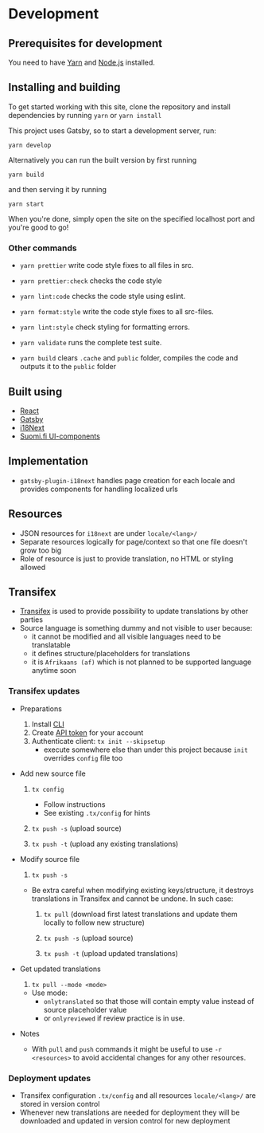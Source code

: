 # Development

## Prerequisites for development

You need to have [Yarn](https://yarnpkg.com/lang/en/) and [Node.js](https://nodejs.org) installed.

## Installing and building

To get started working with this site, clone the repository and install dependencies by running ```yarn``` or ```yarn install```

This project uses Gatsby, so to start a development server, run:

```
yarn develop
```

Alternatively you can run the built version by first running

```
yarn build
```

and then serving it by running

```
yarn start
```

When you're done, simply open the site on the specified localhost port and you're good to go!

### Other commands

* `yarn prettier` write code style fixes to all files in src.

* `yarn prettier:check` checks the code style

* `yarn lint:code` checks the code style using eslint.

* `yarn format:style` write the code style fixes to all src-files.

* `yarn lint:style` check styling for formatting errors.

* `yarn validate` runs the complete test suite.

* `yarn build` clears `.cache` and `public` folder, compiles the code and outputs it to the `public` folder

## Built using

* [React](https://reactjs.org/)
* [Gatsby](https://www.gatsbyjs.org/)
* [i18Next](https://www.i18next.com/)
* [Suomi.fi UI-components](https://github.com/vrk-kpa/suomifi-ui-components)

## Implementation

- `gatsby-plugin-i18next` handles page creation for each locale and provides components for handling localized urls

## Resources

- JSON resources for `i18next` are under `locale/<lang>/`
- Separate resources logically for page/context so that one file doesn't grow too big
- Role of resource is just to provide translation, no HTML or styling allowed

## Transifex

- [Transifex](https://www.transifex.com/) is used to provide possibility to update translations by other parties
- Source language is something dummy and not visible to user because:
  - it cannot be modified and all visible languages need to be translatable
  - it defines structure/placeholders for translations
  - it is `Afrikaans (af)` which is not planned to be supported language anytime soon

### Transifex updates

- Preparations

  1. Install [CLI](https://docs.transifex.com/client)
  1. Create [API token](https://www.transifex.com/user/settings/api/) for your account
  1. Authenticate client: `tx init --skipsetup`
     - execute somewhere else than under this project because `init` overrides `config` file too

- Add new source file

  1. `tx config`

     - Follow instructions
     - See existing `.tx/config` for hints

  1. `tx push -s` (upload source)

  1. `tx push -t` (upload any existing translations)

- Modify source file

  1. `tx push -s`

  - Be extra careful when modifying existing keys/structure, it destroys translations in Transifex and cannot be undone.
    In such case:

    1. `tx pull` (download first latest translations and update them locally to follow new structure)

    1. `tx push -s` (upload source)

    1. `tx push -t` (upload updated translations)

- Get updated translations

  1. `tx pull --mode <mode>`

  - Use mode:
    - `onlytranslated` so that those will contain empty value instead of source placeholder value
    - or `onlyreviewed` if review practice is in use.

- Notes

  - With `pull` and `push` commands it might be useful to use `-r <resources>` to avoid accidental changes for any other resources.

### Deployment updates

- Transifex configuration `.tx/config` and all resources `locale/<lang>/` are stored in version control
- Whenever new translations are needed for deployment they will be downloaded and updated in version control for new deployment